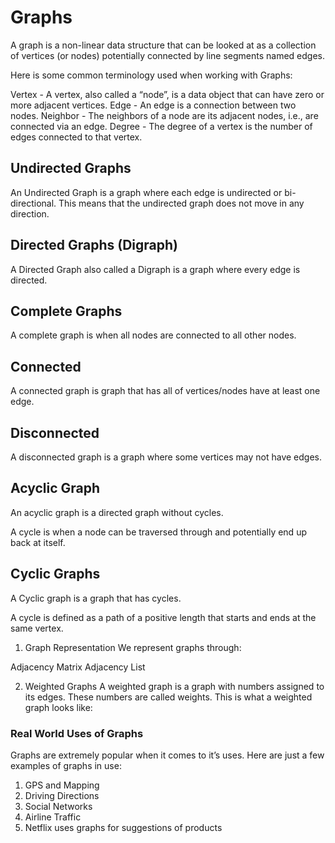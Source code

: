 # Graphs
A graph is a non-linear data structure that can be looked at as a collection of vertices (or nodes) potentially connected by line segments named edges.

Here is some common terminology used when working with Graphs:

Vertex - A vertex, also called a “node”, is a data object that can have zero or more adjacent vertices.
Edge - An edge is a connection between two nodes.
Neighbor - The neighbors of a node are its adjacent nodes, i.e., are connected via an edge.
Degree - The degree of a vertex is the number of edges connected to that vertex.


## Undirected Graphs
An Undirected Graph is a graph where each edge is undirected or bi-directional. This means that the undirected graph does not move in any direction.

## Directed Graphs (Digraph)
A Directed Graph also called a Digraph is a graph where every edge is directed.

## Complete Graphs
A complete graph is when all nodes are connected to all other nodes.

## Connected
A connected graph is graph that has all of vertices/nodes have at least one edge.

## Disconnected
A disconnected graph is a graph where some vertices may not have edges.

## Acyclic Graph
An acyclic graph is a directed graph without cycles.

A cycle is when a node can be traversed through and potentially end up back at itself.

## Cyclic Graphs
A Cyclic graph is a graph that has cycles.

A cycle is defined as a path of a positive length that starts and ends at the same vertex.

1. Graph Representation
We represent graphs through:

Adjacency Matrix
Adjacency List

2. Weighted Graphs
A weighted graph is a graph with numbers assigned to its edges. These numbers are called weights. This is what a weighted graph looks like:


### Real World Uses of Graphs
Graphs are extremely popular when it comes to it’s uses. Here are just a few examples of graphs in use:

1. GPS and Mapping
1. Driving Directions
1. Social Networks
1. Airline Traffic
1. Netflix uses graphs for suggestions of products